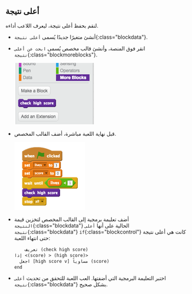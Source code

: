 ## أعلى نتيجة

لنقم بحفظ أعلى نتيجة، ليعرف اللاعب أداءه.



+ أنشئ متغيرًا جديدًا يُسمى `أعلى نتيجة`{:class="blockdata"}.

+ انقر فوق المنصة، وأنشئ قالب مخصص يُسمى `ابحث عن أعلى نتيجة`{:class="blockmoreblocks"}.

	![screenshot](images/dots-custom-1.png)

+ قبل نهاية اللعبة مباشرة، أضف القالب المخصص.

	![screenshot](images/dots-custom-2.png)

+ أضف تعليمة برمجية إلى القالب المخصص لتخزين قيمة `النتيجة`{:class="blockdata"} الحالية على أنها `أعلى نتيجة`{:class="blockdata"} `if`{:class="blockcontrol"} كانت هي أعلى نتيجة حتى انتهاء اللعبة:

	```blocks
		تعريف (check high score)
    إذا <(score) > (high score)> 
      اجعل [high score v] مساوياً (score)
    end
	```

+ اختبر التعليمة البرمجية التي أضفتها. العب اللعبة للتحقق من تحديث `أعلى نتيجة`{:class="blockdata"} بشكل صحيح.



